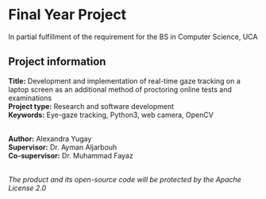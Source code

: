 # Final Year Project
In partial fulfillment of the requirement for the BS in Computer Science, UCA

## Project information 
<b>Title:</b> Development and implementation of real-time gaze tracking on a laptop screen as an additional method of proctoring online tests and examinations<br>
<b>Project type:</b> Research and software development<br>
<b>Keywords:</b> Eye-gaze tracking, Python3, web camera, OpenCV<br><br>

<b>Author:</b> Alexandra Yugay<br>
<b>Supervisor:</b> Dr. Ayman Aljarbouh<br>
<b>Co-supervisor:</b> Dr. Muhammad Fayaz<br>
<br>

<i>The product and its open-source code will be protected by the Apache
License 2.0</i>




